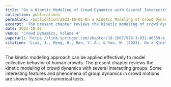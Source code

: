 ```yaml
---
title: "On a Kinetic Modeling of Crowd Dynamics with Several Interacting Groups"
collection: publications
permalink: /publication/2023-10-01-On a Kinetic Modeling of Crowd Dynamics with Several Interacting Groups
excerpt: 'The present chapter reviews the kinetic modeling of crowd dynamics with several interacting groups.'
date: 2023-10-01
venue: 'Crowd Dynamics, Volume 4'
paperurl: 'https://link.springer.com/chapter/10.1007/978-3-031-46359-4_8'
citation: 'Liao, J., Meng, H., Ren, Y. A., & Yan, W. (2023). On a Kinetic Modeling of Crowd Dynamics with Several Interacting Groups. Crowd Dynamics, Volume 4: Analytics and Human Factors in Crowd Modeling, 201-222.'
---
```


The kinetic modeling approach can be applied effectively to model collective behavior of human crowds. The present chapter reviews the kinetic modeling of crowd dynamics with several interacting groups. Some interesting features and phenomena of group dynamics in crowd motions are shown by several numerical tests.
